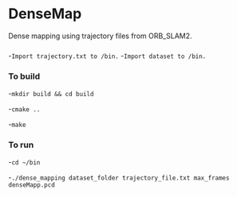 # DenseMap
Dense mapping using trajectory files from ORB_SLAM2.

### 
-`Import trajectory.txt to /bin.`
-`Import dataset to /bin.`

### To build
-`mkdir build && cd build`

-`cmake ..`

-`make`

### To run
-`cd ~/bin`

-`./dense_mapping dataset_folder trajectory_file.txt max_frames denseMapp.pcd `
